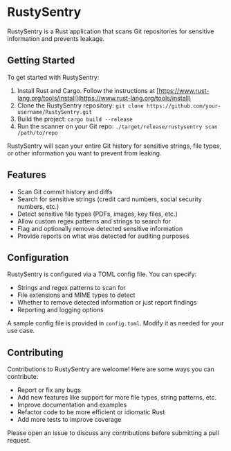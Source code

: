 # RustySentry

RustySentry is a Rust application that scans Git repositories for sensitive information and prevents leakage.

## Getting Started

To get started with RustySentry:

1. Install Rust and Cargo. Follow the instructions at [https://www.rust-lang.org/tools/install](https://www.rust-lang.org/tools/install)
2. Clone the RustySentry repository: `git clone https://github.com/your-username/RustySentry.git`
3. Build the project: `cargo build --release`
4. Run the scanner on your Git repo: `./target/release/rustysentry scan /path/to/repo`

RustySentry will scan your entire Git history for sensitive strings, file types, or other information you want to prevent from leaking.

## Features

- Scan Git commit history and diffs
- Search for sensitive strings (credit card numbers, social security numbers, etc.)
- Detect sensitive file types (PDFs, images, key files, etc.)
- Allow custom regex patterns and strings to search for
- Flag and optionally remove detected sensitive information
- Provide reports on what was detected for auditing purposes

## Configuration

RustySentry is configured via a TOML config file. You can specify:

- Strings and regex patterns to scan for
- File extensions and MIME types to detect
- Whether to remove detected information or just report findings
- Reporting and logging options

A sample config file is provided in `config.toml`. Modify it as needed for your use case.

## Contributing

Contributions to RustySentry are welcome! Here are some ways you can contribute:

- Report or fix any bugs
- Add new features like support for more file types, string patterns, etc.
- Improve documentation and examples
- Refactor code to be more efficient or idiomatic Rust
- Add more tests to improve coverage

Please open an issue to discuss any contributions before submitting a pull request.